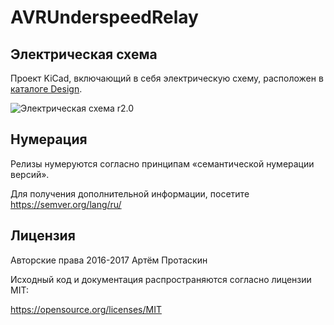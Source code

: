 ﻿# AVRUnderspeedRelay

## Электрическая схема

Проект KiCad, включающий в себя электрическую схему, расположен в
[каталоге Design](Design/).

![Электрическая схема r2.0](http://artyom.protaskin.ru/storage/avrunderspeedrelay/pictures/avrunderspeedrelay-schematics-r20.png)

## Нумерация

Релизы нумеруются согласно принципам «семантической нумерации версий».

Для получения дополнительной информации, посетите https://semver.org/lang/ru/

## Лицензия

Авторские права 2016-2017 Артём Протаскин

Исходный код и документация распространяются согласно лицензии MIT:

https://opensource.org/licenses/MIT
